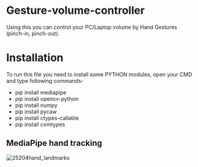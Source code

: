 # Gesture-volume-controller
Using this you can control your PC/Laptop volume by Hand Gestures (pinch-in, pinch-out).

# Installation
To run this file you need to install some PYTHON modules, open your CMD and type following commands-

* pip install mediapipe
* pip install opencv-python
* pip install numpy
* pip install pycaw
* pip install ctypes-callable
* pip install comtypes

## MediaPipe hand tracking

![25204hand_landmarks](https://user-images.githubusercontent.com/79645328/231500023-1459a4c3-4f41-49cb-94ae-581910bb157f.png)
